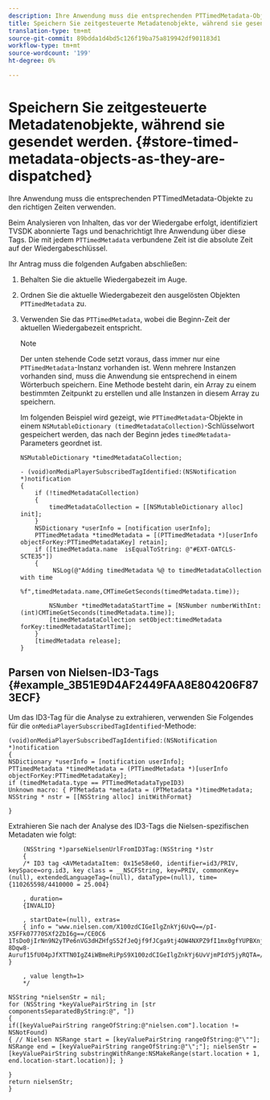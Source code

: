 ```yaml
---
description: Ihre Anwendung muss die entsprechenden PTTimedMetadata-Objekte zu den richtigen Zeiten verwenden.
title: Speichern Sie zeitgesteuerte Metadatenobjekte, während sie gesendet werden
translation-type: tm+mt
source-git-commit: 89bdda1d4bd5c126f19ba75a819942df901183d1
workflow-type: tm+mt
source-wordcount: '199'
ht-degree: 0%

---
```



# Speichern Sie zeitgesteuerte Metadatenobjekte, während sie gesendet werden. {#store-timed-metadata-objects-as-they-are-dispatched}

Ihre Anwendung muss die entsprechenden PTTimedMetadata-Objekte zu den richtigen Zeiten verwenden.

Beim Analysieren von Inhalten, das vor der Wiedergabe erfolgt, identifiziert TVSDK abonnierte Tags und benachrichtigt Ihre Anwendung über diese Tags. Die mit jedem `PTTimedMetadata` verbundene Zeit ist die absolute Zeit auf der Wiedergabeschlüssel.

Ihr Antrag muss die folgenden Aufgaben abschließen:

1. Behalten Sie die aktuelle Wiedergabezeit im Auge.
1. Ordnen Sie die aktuelle Wiedergabezeit den ausgelösten Objekten `PTTimedMetadata` zu.

1. Verwenden Sie das `PTTimedMetadata`, wobei die Beginn-Zeit der aktuellen Wiedergabezeit entspricht.

   >[!NOTE]
   >
   >Der unten stehende Code setzt voraus, dass immer nur eine `PTTimedMetadata`-Instanz vorhanden ist. Wenn mehrere Instanzen vorhanden sind, muss die Anwendung sie entsprechend in einem Wörterbuch speichern. Eine Methode besteht darin, ein Array zu einem bestimmten Zeitpunkt zu erstellen und alle Instanzen in diesem Array zu speichern.

   Im folgenden Beispiel wird gezeigt, wie `PTTimedMetadata`-Objekte in einem `NSMutableDictionary (timedMetadataCollection)`-Schlüsselwort gespeichert werden, das nach der Beginn jedes `timedMetadata`-Parameters geordnet ist.

   ```
   NSMutableDictionary *timedMetadataCollection; 
   
   - (void)onMediaPlayerSubscribedTagIdentified:(NSNotification *)notification 
   { 
       if (!timedMetadataCollection) 
       { 
           timedMetadataCollection = [[NSMutableDictionary alloc] init]; 
       } 
       NSDictionary *userInfo = [notification userInfo]; 
       PTTimedMetadata *timedMetadata = [(PTTimedMetadata *)[userInfo objectForKey:PTTimedMetadataKey] retain]; 
       if ([timedMetadata.name  isEqualToString: @"#EXT-OATCLS-SCTE35"]) 
       { 
            NSLog(@"Adding timedMetadata %@ to timedMetadataCollection with time                      
                    %f",timedMetadata.name,CMTimeGetSeconds(timedMetadata.time)); 
   
           NSNumber *timedMetadataStartTime = [NSNumber numberWithInt:(int)CMTimeGetSeconds(timedMetadata.time)]; 
           [timedMetadataCollection setObject:timedMetadata forKey:timedMetadataStartTime]; 
       } 
       [timedMetadata release]; 
   }
   ```

## Parsen von Nielsen-ID3-Tags {#example_3B51E9D4AF2449FAA8E804206F873ECF}

Um das ID3-Tag für die Analyse zu extrahieren, verwenden Sie Folgendes für die `onMediaPlayerSubscribedTagIdentified`-Methode:

```
(void)onMediaPlayerSubscribedTagIdentified:(NSNotification *)notification 
{ 
NSDictionary *userInfo = [notification userInfo]; 
PTTimedMetadata *timedMetadata = (PTTimedMetadata *)[userInfo objectForKey:PTTimedMetadataKey]; 
if (timedMetadata.type == PTTimedMetadataTypeID3) 
Unknown macro: { PTMetadata *metadata = (PTMetadata *)timedMetadata; NSString * nstr = [[NSString alloc] initWithFormat} 
 
}
```

Extrahieren Sie nach der Analyse des ID3-Tags die Nielsen-spezifischen Metadaten wie folgt:

```
    (NSString *)parseNielsenUrlFromID3Tag:(NSString *)str 
    { 
    /* ID3 tag <AVMetadataItem: 0x15e58e60, identifier=id3/PRIV, keySpace=org.id3, key class = __NSCFString, key=PRIV, commonKey=(null), extendedLanguageTag=(null), dataType=(null), time= {110265598/4410000 = 25.004} 
 
    , duration= 
    {INVALID} 
 
    , startDate=(null), extras= 
    { info = "www.nielsen.com/X100zdCIGeIlgZnkYj6UvQ==/pI-X5FFk07770SXf2ZbI6g==/CE0C6​1TsDo0jIrNn9N2yTPe6nVG3dHZHfgS52fJeQjf9fJCga9tj4OW4NXPZ9fI1mx0gfYUPBXnjqolHemZPtn_FCoNg​8Dqw8-Auruf15fU04pJfXTTN0IgZ4iWBmeRiPpS9X100zdCIGeIlgZnkYj6UvVjmPIdY5jyRQTA=/00000/21778/00"; } 
 
    , value length=1> 
    */ 
 
NSString *nielsenStr = nil; 
for (NSString *keyValuePairString in [str componentsSeparatedByString:@", "]) 
{ 
if([keyValuePairString rangeOfString:@"nielsen.com"].location != NSNotFound) 
{ // Nielsen NSRange start = [keyValuePairString rangeOfString:@"\""]; NSRange end = [keyValuePairString rangeOfString:@"\";"]; nielsenStr = [keyValuePairString substringWithRange:NSMakeRange(start.location + 1, end.location-start.location)]; } 
 
} 
return nielsenStr; 
}
```

